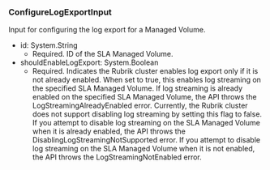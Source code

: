 ### ConfigureLogExportInput
Input for configuring the log export for a Managed Volume.

- id: System.String
  - Required. ID of the SLA Managed Volume.
- shouldEnableLogExport: System.Boolean
  - Required. Indicates the Rubrik cluster enables log export only if it is not already enabled. When set to true, this enables log streaming on the specified SLA Managed Volume. If log streaming is already enabled on the specified SLA Managed Volume, the API throws the LogStreamingAlreadyEnabled error. Currently, the Rubrik cluster does not support disabling log streaming by setting this flag to false. If you attempt to disable log streaming on the SLA Managed Volume when it is already enabled, the API throws the DisablingLogStreamingNotSupported error. If you attempt to disable log streaming on the SLA Managed Volume when it is not enabled, the API throws the LogStreamingNotEnabled error.
